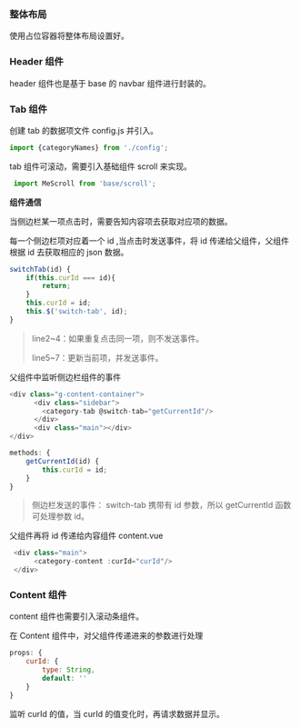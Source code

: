 ### 整体布局

使用占位容器将整体布局设置好。

### Header 组件

header 组件也是基于 base 的 navbar 组件进行封装的。

### Tab 组件

创建 tab 的数据项文件 config.js 并引入。

```javascript
import {categoryNames} from './config';
```

tab 组件可滚动，需要引入基础组件 scroll 来实现。

```javascript
 import MeScroll from 'base/scroll';
```

**组件通信**

当侧边栏某一项点击时，需要告知内容项去获取对应项的数据。

每一个侧边栏项对应着一个 id ,当点击时发送事件，将 id 传递给父组件，父组件根据 id 去获取相应的 json 数据。

```javascript
switchTab(id) {
    if(this.curId === id){
        return;
    }
    this.curId = id;
    this.$('switch-tab', id);
}
```

> line2~4：如果重复点击同一项，则不发送事件。
>
> line5~7：更新当前项，并发送事件。

父组件中监听侧边栏组件的事件

```javascript
<div class="g-content-container">
      <div class="sidebar">
        <category-tab @switch-tab="getCurrentId"/>
      </div>
      <div class="main"></div>
</div>

methods: {
    getCurrentId(id) {
        this.curId = id;
    }
}
```

> 侧边栏发送的事件： switch-tab 携带有 id 参数，所以 getCurrentId 函数可处理参数 id。

父组件再将 id 传递给内容组件 content.vue

```javascript
 <div class="main">
      <category-content :curId="curId"/>
 </div>
```

### Content 组件

content 组件也需要引入滚动条组件。

在 Content 组件中，对父组件传递进来的参数进行处理

```javascript
props: {
    curId: {
        type: String,
        default: ''
    }
}
```

监听 curId 的值，当 curId 的值变化时，再请求数据并显示。

